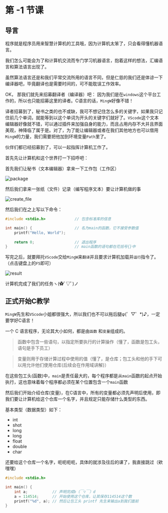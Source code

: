 # 第 -1 节课

## 导言

程序就是程序员用来智慧计算机的工具哦，因为计算机太笨了，只会看得懂机器语言。

我们怎么可能会为了和计算机交流而专门学习机器语言，抱着这样的想法，汇编语言和算法语言出现了。

虽然算法语言还是和我们平常交流所用的语言不同，但是仁慈的我们还是体谅一下编译器吧，毕竟翻译也是需要时间的，可不能耽误工作效率。



OK， 那我们就先来招募翻译者（编译器）吧： 因为我们是在`windows`这个平台工作的，所以也只能招募这里的译者。C语言的话，`MingW`好像不错！



译者招募到了，秘书之类的也不或缺，我可不想记住怎么多的关键字，如果我只记住前几个单词，就能等到以这个单词为开头的关键字们就好了。`VScode`这个文本编辑器好像就不错，可以通过插件来加强自身的能力，而且占用内存不大并且界面美观，神降临了属于是。对了，为了能让编辑器或者在我们其他地方也可以借用`MingW`的力量，我们需要把他加到环境变量`Path`里了。



伙伴们都已经招募到了，可以一起指挥计算机工作了。

首先先让计算机和这个世界打一下招呼吧：



首先我们让秘书（文本编辑器）拿来一下工作包（工作区）

![package](../../static/img/c/-1/package.png)

然后我们拿来一张纸（文件）记录（编写程序文本）要让计算机做的事

![create_file](../../static/img/c/-1/create_file.png)

然后我们在之上写以下命令：

```c
#include <stdio.h>             // 包含标准库的信息

int main() {                   // 名为main的函数，它不接受参数值
    printf("Hello, World");    
    
    return 0;                  // 退出程序
}                              // main函数的语句都在花括号{}中
```

写完之后，就要拜托`VScode`交给`MingW`来`翻译`并且要求计算机加载并`运行`指令了。（点击键盘上的`F5`即可）

![result](../../static/img/c/-1/result.png)

计算机完成了我们的任务ヽ(✿ﾟ▽ﾟ)ノ



## 正式开始C教学

`MingW`先生和`VScode`小姐都很强大，所以我们也不可以拖后腿φ(゜▽゜*)♪，一定要学好C语言！



一个 C 语言程序，无论其大小如何，都是由`函数` 和`变量`组成的。

> 函数中包含一些语句，以指定所要执行的计算操作（懂了，函数是包工头，语句是手下员工）

> 变量则用于存储计算过程中使用的值（懂了，是仓库；包工头和他的手下可以用允许他们使用仓库{后续会在作用域讲解}）

在这些包工头(函数)中，`main`是责任最大的，每个程序都是从`main`函数的起点开始执行，这也意味着每个程序都必须在某个位置包含一个`main`函数

然后我们开始介绍仓库(变量)，在C语言中，所有的变量都必须先声明后使用，即我们要让计算机给这个仓库一个名字，并且规定只能存储什么类型的东西。

基本类型（数据类型）如下：

* int
* shot
* long
* long
* float
* double
* char



还要给这个仓库一个名字，呃呃呃呃，具体的就涉及往后的课了，我直接跳过（欸嘿嘿）

```c
#include <stdio.h>

int main() {
	int a;           // 声明完成b（￣▽￣）d　
    a = 114514;      // 开始使用这个仓库，让其保存114514这个数
    printf("%d", a); // 然后让包工头 printf 先生来输出a到我们面前
}
```
